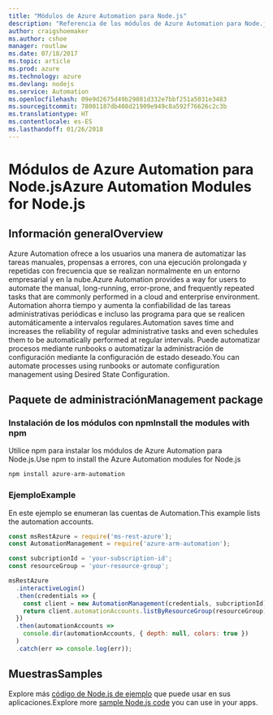 ```yaml
---
title: "Módulos de Azure Automation para Node.js"
description: "Referencia de los módulos de Azure Automation para Node.js"
author: craigshoemaker
ms.author: cshoe
manager: routlaw
ms.date: 07/18/2017
ms.topic: article
ms.prod: azure
ms.technology: azure
ms.devlang: nodejs
ms.service: Automation
ms.openlocfilehash: 09e9d2675d49b29881d332e7bbf251a5031e3483
ms.sourcegitcommit: 78001187db408d21909e949c8a592f76626c2c3b
ms.translationtype: HT
ms.contentlocale: es-ES
ms.lasthandoff: 01/26/2018
---
```

# <a name="azure-automation-modules-for-nodejs"></a><span data-ttu-id="b5d00-103">Módulos de Azure Automation para Node.js</span><span class="sxs-lookup"><span data-stu-id="b5d00-103">Azure Automation Modules for Node.js</span></span>

## <a name="overview"></a><span data-ttu-id="b5d00-104">Información general</span><span class="sxs-lookup"><span data-stu-id="b5d00-104">Overview</span></span>

<span data-ttu-id="b5d00-105">Azure Automation ofrece a los usuarios una manera de automatizar las tareas manuales, propensas a errores, con una ejecución prolongada y repetidas con frecuencia que se realizan normalmente en un entorno empresarial y en la nube.</span><span class="sxs-lookup"><span data-stu-id="b5d00-105">Azure Automation provides a way for users to automate the manual, long-running, error-prone, and frequently repeated tasks that are commonly performed in a cloud and enterprise environment.</span></span> <span data-ttu-id="b5d00-106">Automation ahorra tiempo y aumenta la confiabilidad de las tareas administrativas periódicas e incluso las programa para que se realicen automáticamente a intervalos regulares.</span><span class="sxs-lookup"><span data-stu-id="b5d00-106">Automation saves time and increases the reliability of regular administrative tasks and even schedules them to be automatically performed at regular intervals.</span></span> <span data-ttu-id="b5d00-107">Puede automatizar procesos mediante runbooks o automatizar la administración de configuración mediante la configuración de estado deseado.</span><span class="sxs-lookup"><span data-stu-id="b5d00-107">You can automate processes using runbooks or automate configuration management using Desired State Configuration.</span></span>

## <a name="management-package"></a><span data-ttu-id="b5d00-108">Paquete de administración</span><span class="sxs-lookup"><span data-stu-id="b5d00-108">Management package</span></span>

### <a name="install-the-modules-with-npm"></a><span data-ttu-id="b5d00-109">Instalación de los módulos con npm</span><span class="sxs-lookup"><span data-stu-id="b5d00-109">Install the modules with npm</span></span>

<span data-ttu-id="b5d00-110">Utilice npm para instalar los módulos de Azure Automation para Node.js.</span><span class="sxs-lookup"><span data-stu-id="b5d00-110">Use npm to install the Azure Automation modules for Node.js</span></span>

```bash
npm install azure-arm-automation
```

### <a name="example"></a><span data-ttu-id="b5d00-111">Ejemplo</span><span class="sxs-lookup"><span data-stu-id="b5d00-111">Example</span></span>

<span data-ttu-id="b5d00-112">En este ejemplo se enumeran las cuentas de Automation.</span><span class="sxs-lookup"><span data-stu-id="b5d00-112">This example lists the automation accounts.</span></span>

```javascript
const msRestAzure = require('ms-rest-azure');
const AutomationManagement = require('azure-arm-automation');

const subcriptionId = 'your-subscription-id';
const resourceGroup = 'your-resource-group';

msRestAzure
  .interactiveLogin()
  .then(credentials => {
    const client = new AutomationManagement(credentials, subcriptionId);
    return client.automationAccounts.listByResourceGroup(resourceGroup);
  })
  .then(automationAccounts =>
    console.dir(automationAccounts, { depth: null, colors: true })
  )
  .catch(err => console.log(err));

```

## <a name="samples"></a><span data-ttu-id="b5d00-113">Muestras</span><span class="sxs-lookup"><span data-stu-id="b5d00-113">Samples</span></span>

<span data-ttu-id="b5d00-114">Explore más [código de Node.js de ejemplo](https://azure.microsoft.com/resources/samples/?platform=nodejs) que puede usar en sus aplicaciones.</span><span class="sxs-lookup"><span data-stu-id="b5d00-114">Explore more [sample Node.js code](https://azure.microsoft.com/resources/samples/?platform=nodejs) you can use in your apps.</span></span>
